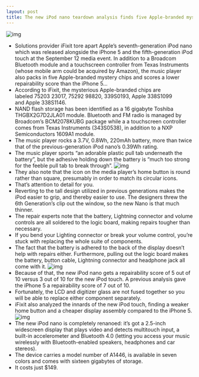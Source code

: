 ```yaml
---
layout: post
title: The new iPod nano teardown analysis finds five Apple-branded mystery chips
---
```

![img](http://media.idownloadblog.com/wp-content/uploads/2012/10/iPod-nano-7G-teardown-iFixit-003.jpg)
* Solutions provider iFixit tore apart Apple’s seventh-generation iPod nano which was released alongside the iPhone 5 and the fifth-generation iPod touch at the September 12 media event. In addition to a Broadcom Bluetooth module and a touchscreen controller from Texas Instruments (whose mobile arm could be acquired by Amazon), the music player also packs in five Apple-branded mystery chips and scores a lower repairability score than the iPhone 5…
* According to iFixit, the mysterious Apple-branded chips are labeled 75203 23017, 75292 98820, 339S0193, Apple 338S1099 and Apple 338S1146.
* NAND flash storage has been identified as a 16 gigabyte Toshiba THGBX2G7D2JLA01 module. Bluetooth and FM radio is managed by Broadcom’s BCM2078KUBG package while a a touchscreen controller comes from Texas Instruments (343S0538), in addition to a NXP Semiconductors 1609A1 module.
* The music player rocks a 3.7V, 0.8Wh, 220mAh battery, more than twice that of the previous-generation iPod nano’s 0.39Wh rating.
* The music player sports “an adorable plastic pull tab underneath the battery”, but the adhesive holding down the battery is “much too strong for the feeble pull tab to break through”.
![img](http://media.idownloadblog.com/wp-content/uploads/2012/10/iPod-nano-7G-teardown-iFixit-002.jpg)
* They also note that the icon on the media player’s home button is round rather than square, presumably in order to match its circular icons.
* That’s attention to detail for you.
* Reverting to the tall design utilized in previous generations makes the iPod easier to grip, and thereby easier to use. The designers threw the 6th Generation’s clip out the window, so the new Nano is that much thinner.
* The repair experts note that the battery, Lightning connector and volume controls are all soldered to the logic board, making repairs tougher than necessary.
* If you bend your Lighting connector or break your volume control, you’re stuck with replacing the whole suite of components.
* The fact that the battery is adhered to the back of the display doesn’t help with repairs either. Furthermore, pulling out the logic board makes the battery, button cable, Lightning connector and headphone jack all come with it.
![img](http://media.idownloadblog.com/wp-content/uploads/2012/10/iPod-nano-7G-teardown-iFixit-004.jpg)
* Because of that, the new iPod nano gets a repairability score of 5 out of 10 versus 3 out of 10 for the new iPod touch. A previous analysis gave the iPhone 5 a repairability score of 7 out of 10.
* Fortunately, the LCD and digitizer glass are not fused together so you will be able to replace either component separately.
* iFixit also analyzed the innards of the new iPod touch, finding a weaker home button and a cheaper display assembly compared to the iPhone 5.
![img](http://media.idownloadblog.com/wp-content/uploads/2012/10/iPod-nano-7G-teardown-iFixit-001.jpg)
* The new iPod nano is completely renanoed: it’s got a 2.5-inch widescreen display that plays video and detects multitouch input, a built-in accelerometer and Bluetooth 4.0 (letting you access your music wirelessly with Bluetooth-enabled speakers, headphones and car stereos).
* The device carries a model number of A1446, is available in seven colors and comes with sixteen gigabytes of storage.
* It costs just $149.

